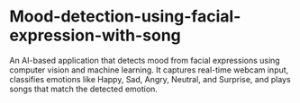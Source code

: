 # Mood-detection-using-facial-expression-with-song
An AI-based application that detects mood from facial expressions using computer vision and machine learning. It captures real-time webcam input, classifies emotions like Happy, Sad, Angry, Neutral, and Surprise, and plays songs that match the detected emotion.
